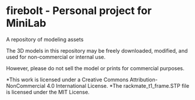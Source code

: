 # firebolt - Personal project for MiniLab
A repository of modeling assets


The 3D models in this repository may be freely downloaded, modified, and used for non-commercial or internal use.

However, please do not sell the model or prints for commercial purposes.


*This work is licensed under a Creative Commons Attribution-NonCommercial 4.0 International License.
*The rackmate_t1_frame.STP file is licensed under the MIT License.
